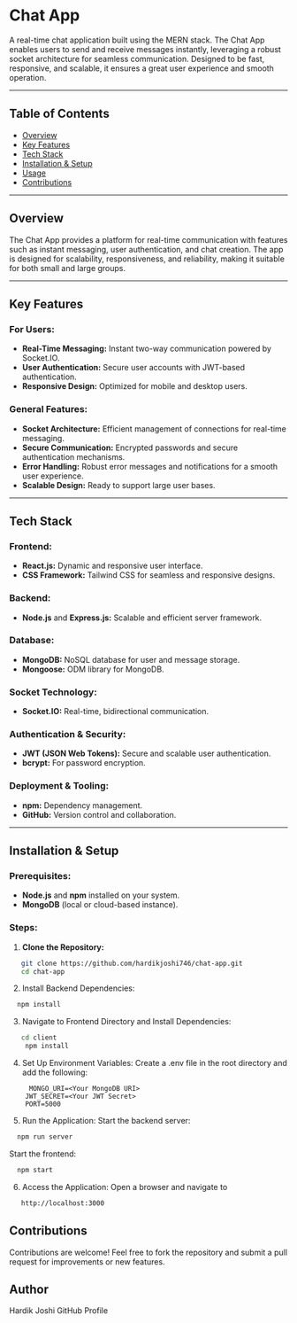 # Chat App

A real-time chat application built using the MERN stack. The Chat App enables users to send and receive messages instantly, leveraging a robust socket architecture for seamless communication. Designed to be fast, responsive, and scalable, it ensures a great user experience and smooth operation.

---

## Table of Contents

- [Overview](#overview)
- [Key Features](#key-features)
- [Tech Stack](#tech-stack)
- [Installation & Setup](#installation--setup)
- [Usage](#usage)
- [Contributions](#contributions)

---

## Overview

The Chat App provides a platform for real-time communication with features such as instant messaging, user authentication, and chat creation. The app is designed for scalability, responsiveness, and reliability, making it suitable for both small and large groups.

---

## Key Features

### For Users:
- **Real-Time Messaging:** Instant two-way communication powered by Socket.IO.
- **User Authentication:** Secure user accounts with JWT-based authentication.
- **Responsive Design:** Optimized for mobile and desktop users.

### General Features:
- **Socket Architecture:** Efficient management of connections for real-time messaging.
- **Secure Communication:** Encrypted passwords and secure authentication mechanisms.
- **Error Handling:** Robust error messages and notifications for a smooth user experience.
- **Scalable Design:** Ready to support large user bases.

---

## Tech Stack

### Frontend:
- **React.js:** Dynamic and responsive user interface.
- **CSS Framework:** Tailwind CSS for seamless and responsive designs.

### Backend:
- **Node.js** and **Express.js:** Scalable and efficient server framework.

### Database:
- **MongoDB:** NoSQL database for user and message storage.
- **Mongoose:** ODM library for MongoDB.

### Socket Technology:
- **Socket.IO:** Real-time, bidirectional communication.

### Authentication & Security:
- **JWT (JSON Web Tokens):** Secure and scalable user authentication.
- **bcrypt:** For password encryption.

### Deployment & Tooling:
- **npm:** Dependency management.
- **GitHub:** Version control and collaboration.

---

## Installation & Setup

### Prerequisites:
- **Node.js** and **npm** installed on your system.
- **MongoDB** (local or cloud-based instance).

### Steps:

1. **Clone the Repository:**
```bash
   git clone https://github.com/hardikjoshi746/chat-app.git
   cd chat-app
```
2. Install Backend Dependencies:
```bash
  npm install
```

3. Navigate to Frontend Directory and Install Dependencies:
```bash
   cd client
    npm install
```
4. Set Up Environment Variables: Create a .env file in the root directory and add the following:
```
     MONGO_URI=<Your MongoDB URI>
    JWT_SECRET=<Your JWT Secret>
    PORT=5000
```
5. Run the Application:
  Start the backend server:
```bash
  npm run server
```
  Start the frontend:
```bash
  npm start
```
6. Access the Application: Open a browser and navigate to
```bash
   http://localhost:3000
```
   

## Contributions

Contributions are welcome! Feel free to fork the repository and submit a pull request for improvements or new features.

## Author
Hardik Joshi
GitHub Profile
